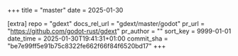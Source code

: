 +++
title = "master"
date = 2025-01-30

[extra]
repo = "gdext"
docs_rel_url = "gdext/master/godot"
pr_url = "https://github.com/godot-rust/gdext"
pr_author = ""
sort_key = 9999-01-01
date_time = 2025-01-30T19:41:31+01:00
commit_sha = "be7e99ff5e91b75c8322fe662f66f84f6520bd17"
+++



